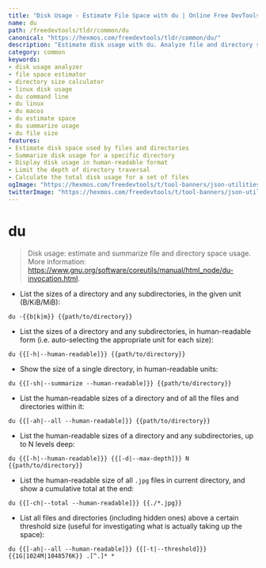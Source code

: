 ```yaml
---
title: "Disk Usage - Estimate File Space with du | Online Free DevTools by Hexmos"
name: du
path: /freedevtools/tldr/common/du
canonical: "https://hexmos.com/freedevtools/tldr/common/du/"
description: "Estimate disk usage with du. Analyze file and directory space efficiently. Free online tool, no registration required."
category: common
keywords:
- disk usage analyzer
- file space estimator
- directory size calculator
- linux disk usage
- du command line
- du linux
- du macos
- du estimate space
- du summarize usage
- du file size
features:
- Estimate disk space used by files and directories
- Summarize disk usage for a specific directory
- Display disk usage in human-readable format
- Limit the depth of directory traversal
- Calculate the total disk usage for a set of files
ogImage: "https://hexmos.com/freedevtools/t/tool-banners/json-utilities-banner.png"
twitterImage: "https://hexmos.com/freedevtools/t/tool-banners/json-utilities-banner.png"
---
```


# du

> Disk usage: estimate and summarize file and directory space usage.
> More information: <https://www.gnu.org/software/coreutils/manual/html_node/du-invocation.html>.

- List the sizes of a directory and any subdirectories, in the given unit (B/KiB/MiB):

`du -{{b|k|m}} {{path/to/directory}}`

- List the sizes of a directory and any subdirectories, in human-readable form (i.e. auto-selecting the appropriate unit for each size):

`du {{[-h|--human-readable]}} {{path/to/directory}}`

- Show the size of a single directory, in human-readable units:

`du {{[-sh|--summarize --human-readable]}} {{path/to/directory}}`

- List the human-readable sizes of a directory and of all the files and directories within it:

`du {{[-ah|--all --human-readable]}} {{path/to/directory}}`

- List the human-readable sizes of a directory and any subdirectories, up to N levels deep:

`du {{[-h|--human-readable]}} {{[-d|--max-depth]}} N {{path/to/directory}}`

- List the human-readable size of all `.jpg` files in current directory, and show a cumulative total at the end:

`du {{[-ch|--total --human-readable]}} {{./*.jpg}}`

- List all files and directories (including hidden ones) above a certain threshold size (useful for investigating what is actually taking up the space):

`du {{[-ah|--all --human-readable]}} {{[-t|--threshold]}} {{1G|1024M|1048576K}} .[^.]* *`
